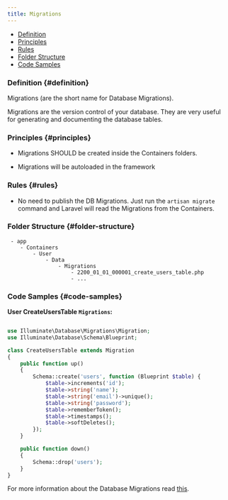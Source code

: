 ```yaml
---
title: Migrations
---
```


* [Definition](#definition)
* [Principles](#principles)
* [Rules](#rules)
* [Folder Structure](#folder-structure)
* [Code Samples](#code-samples)

### Definition {#definition}

Migrations (are the short name for Database Migrations).

Migrations are the version control of your database. They are very useful for generating and documenting the database tables.

### Principles {#principles}

- Migrations SHOULD be created inside the Containers folders.

- Migrations will be autoloaded in the framework

### Rules {#rules}

- No need to publish the DB Migrations. Just run the `artisan migrate` command and Laravel will read the Migrations from the Containers.

### Folder Structure {#folder-structure}

```
 - app
    - Containers
        - User
            - Data
                - Migrations
                    - 2200_01_01_000001_create_users_table.php
                    - ...
```

### Code Samples {#code-samples}

**User CreateUsersTable `Migrations`:**

```php

use Illuminate\Database\Migrations\Migration;
use Illuminate\Database\Schema\Blueprint;

class CreateUsersTable extends Migration
{
    public function up()
    {
        Schema::create('users', function (Blueprint $table) {
            $table->increments('id');
            $table->string('name');
            $table->string('email')->unique();
            $table->string('password');
            $table->rememberToken();
            $table->timestamps();
            $table->softDeletes();
        });
    }

    public function down()
    {
        Schema::drop('users');
    }
}

```

For more information about the Database Migrations read [this](https://laravel.com/docs/master/migrations).
